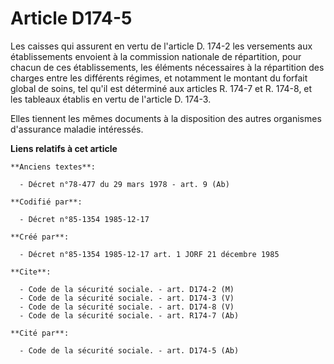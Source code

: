 # Article D174-5

Les caisses qui assurent en vertu de l'article D. 174-2 les versements aux établissements envoient à la commission nationale
de répartition, pour chacun de ces établissements, les éléments nécessaires à la répartition des charges entre les différents
régimes, et notamment le montant du forfait global de soins, tel qu'il est déterminé aux articles R. 174-7 et R. 174-8, et
les tableaux établis en vertu de l'article D. 174-3. 

Elles tiennent les mêmes documents à la disposition des autres organismes d'assurance maladie intéressés.

**Liens relatifs à cet article**

	**Anciens textes**:

	  - Décret n°78-477 du 29 mars 1978 - art. 9 (Ab)

	**Codifié par**:

	  - Décret n°85-1354 1985-12-17

	**Créé par**:

	  - Décret n°85-1354 1985-12-17 art. 1 JORF 21 décembre 1985

	**Cite**:

	  - Code de la sécurité sociale. - art. D174-2 (M)
	  - Code de la sécurité sociale. - art. D174-3 (V)
	  - Code de la sécurité sociale. - art. D174-8 (V)
	  - Code de la sécurité sociale. - art. R174-7 (Ab)

	**Cité par**:

	  - Code de la sécurité sociale. - art. D174-5 (Ab)
